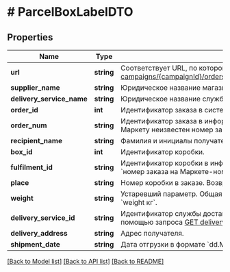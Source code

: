 # # ParcelBoxLabelDTO

## Properties

Name | Type | Description | Notes
------------ | ------------- | ------------- | -------------
**url** | **string** | Соответствует URL, по которому выполняется запрос [GET campaigns/{campaignId}/orders/{orderId}/delivery/shipments/{shipmentId}/boxes/{boxId}/label](../../reference/orders/generateOrderLabel.md). |
**supplier_name** | **string** | Юридическое название магазина. |
**delivery_service_name** | **string** | Юридическое название службы доставки. |
**order_id** | **int** | Идентификатор заказа в системе Маркета. |
**order_num** | **string** | Идентификатор заказа в информационной системе магазина.  Совпадает с &#x60;orderId&#x60;, если Маркету неизвестен номер заказа в системе магазина. |
**recipient_name** | **string** | Фамилия и инициалы получателя заказа. |
**box_id** | **int** | Идентификатор коробки. |
**fulfilment_id** | **string** | Идентификатор коробки в информационной системе магазина.  Возвращается в формате: &#x60;номер заказа на Маркете-номер коробки&#x60;. Например, &#x60;7206821‑1&#x60;, &#x60;7206821‑2&#x60; и т. д. |
**place** | **string** | Номер коробки в заказе. Возвращается в формате: &#x60;номер места/общее количество мест&#x60;. |
**weight** | **string** | Устаревший параметр.  Общая масса всех товаров в заказе. Возвращается в формате: &#x60;weight кг&#x60;. |
**delivery_service_id** | **string** | Идентификатор службы доставки. Информацию о службе доставки можно получить с помощью запроса [GET delivery/services](../../reference/orders/getDeliveryServices.md). |
**delivery_address** | **string** | Адрес получателя. | [optional]
**shipment_date** | **string** | Дата отгрузки в формате &#x60;dd.MM.yyyy&#x60;. | [optional]

[[Back to Model list]](../../README.md#models) [[Back to API list]](../../README.md#endpoints) [[Back to README]](../../README.md)
